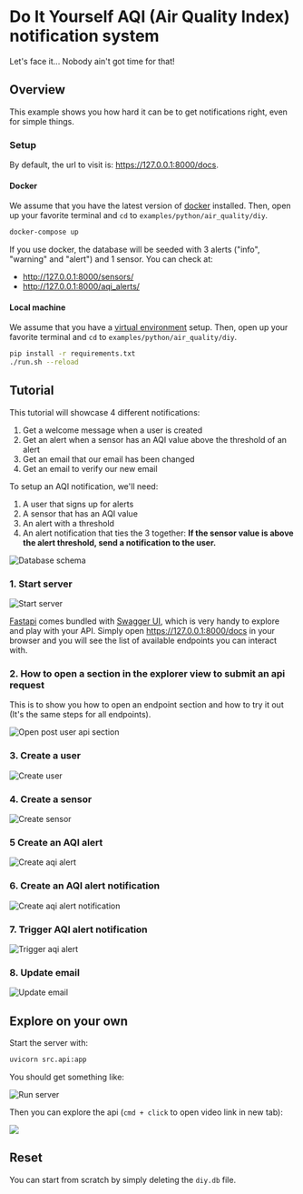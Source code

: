 # Do It Yourself AQI (Air Quality Index) notification system

Let's face it... Nobody ain't got time for that!

## Overview

This example shows you how hard it can be to get notifications right, even for simple things.

### Setup

By default, the url to visit is: https://127.0.0.1:8000/docs.

#### Docker

We assume that you have the latest version of [docker](https://docs.docker.com/get-docker/) installed.
Then, open up your favorite terminal and `cd` to `examples/python/air_quality/diy`.

```bash
docker-compose up
```

If you use docker, the database will be seeded with 3 alerts ("info", "warning" and "alert") and 1 sensor.
You can check at:
- http://127.0.0.1:8000/sensors/
- http://127.0.0.1:8000/aqi_alerts/

#### Local machine

We assume that you have a [virtual environment](https://docs.python.org/3/tutorial/venv.html) setup.
Then, open up your favorite terminal and `cd` to `examples/python/air_quality/diy`.

```bash
pip install -r requirements.txt
./run.sh --reload
```

## Tutorial

This tutorial will showcase 4 different notifications:
1. Get a welcome message when a user is created
2. Get an alert when a sensor has an AQI value above the threshold of an alert
3. Get an email that our email has been changed
4. Get an email to verify our new email

To setup an AQI notification, we'll need:
1. A user that signs up for alerts
2. A sensor that has an AQI value
3. An alert with a threshold
4. An alert notification that ties the 3 together:
  **If the sensor value is above the alert threshold, send a notification to the user.**

![Database schema](assets/db_schema.png)

### 1. Start server

![Start server](assets/1-start_server.png)

[Fastapi](https://fastapi.tiangolo.com) comes bundled with [Swagger UI](https://fastapi.tiangolo.com/#interactive-api-docs),
which is very handy to explore and play with your API. Simply open https://127.0.0.1:8000/docs in your browser and
you will see the list of available endpoints you can interact with.

### 2. How to open a section in the explorer view to submit an api request

This is to show you how to open an endpoint section and how to try it out (It's the same steps for all endpoints).

![Open post user api section](assets/2-open_section.png)

### 3. Create a user

![Create user](assets/3-user_created.png)

### 4. Create a sensor

![Create sensor](assets/4-create_sensor.png)

### 5 Create an AQI alert

![Create aqi alert](assets/5-create_aqi_alert.png)

### 6. Create an AQI alert notification

![Create aqi alert notification](assets/6-create_aqi_alert_notification.png)

### 7. Trigger AQI alert notification

![Trigger aqi alert](assets/7-trigger_aqi_alert.png)

### 8. Update email

![Update email](assets/8-update_email.png)


## Explore on your own

Start the server with:

```bash
uvicorn src.api:app
```

You should get something like:

![Run server](assets/run_server.png)

Then you can explore the api (`cmd + click` to open video link in new tab):

[<img src="https://cdn.loom.com/sessions/thumbnails/0ed0095ccc75489d89dc67c72ed711d9-with-play.gif">](https://www.loom.com/share/0ed0095ccc75489d89dc67c72ed711d9)

## Reset

You can start from scratch by simply deleting the `diy.db` file.
